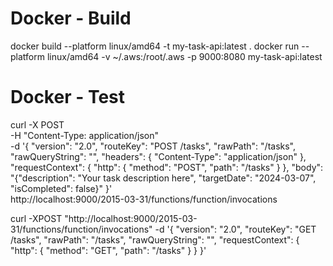 
# Docker - Build
docker build --platform linux/amd64 -t my-task-api:latest .
docker run --platform linux/amd64 -v ~/.aws:/root/.aws -p 9000:8080 my-task-api:latest

# Docker - Test
curl -X POST \
  -H "Content-Type: application/json" \
  -d '{
    "version": "2.0",
    "routeKey": "POST /tasks",
    "rawPath": "/tasks",
    "rawQueryString": "",
    "headers": {
        "Content-Type": "application/json"
    },
    "requestContext": {
        "http": {
            "method": "POST",
            "path": "/tasks"
        }
    },
    "body": "{\"description\": \"Your task description here\", \"targetDate\": \"2024-03-07\", \"isCompleted\": false}"
}' \
  http://localhost:9000/2015-03-31/functions/function/invocations

curl -XPOST "http://localhost:9000/2015-03-31/functions/function/invocations" -d '{
    "version": "2.0",
    "routeKey": "GET /tasks",
    "rawPath": "/tasks",
    "rawQueryString": "",
    "requestContext": {
        "http": {
            "method": "GET",
            "path": "/tasks"
        }
    }
}'
